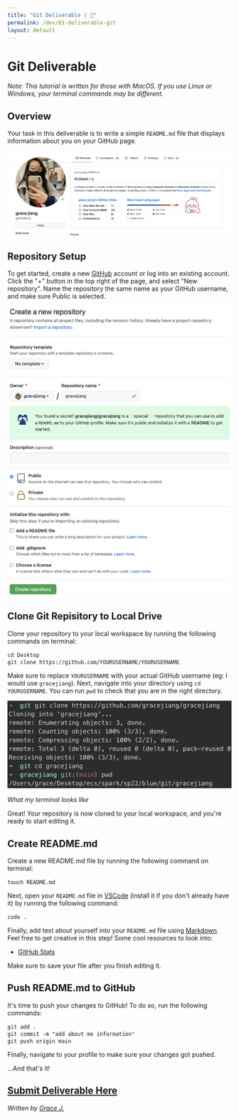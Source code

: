 ```yaml
---
title: "Git Deliverable | 💙"
permalink: /dev/01-deliverable-git
layout: default
---
```


# Git Deliverable

*Note: This tutorial is written for those with MacOS. If you use Linux or Windows, your terminal commands may be different.*



## Overview

Your task in this deliverable is to write a simple `README.md` file that displays information about you on your GitHub page. 

![about-card](about-card.jpg)




## Repository Setup

To get started, create a new [GitHub](https://github.com/) account or log into an existing account. Click the "+" button in the top right of the page, and select "New repository". Name the repository the same name as your GitHub username, and make sure Public is selected.

![01](01.jpg)



## Clone Git Repisitory to Local Drive

Clone your repository to your local workspace by running the following commands on terminal:

```
cd Desktop
git clone https://github.com/YOURUSERNAME/YOURUSERNAME
```

Make sure to replace `YOURUSERNAME` with your actual GitHub username (eg: I would use `gracejiang`). Next, navigate into your directory using `cd YOURUSERNAME`. You can run `pwd` to check that you are in the right directory.

![02](02.jpg)

*What my terminal looks like*

Great! Your repository is now cloned to your local workspace, and you're ready to start editing it. 



## Create README.md

Create a new README.md file by running the following command on terminal:

```
touch README.md
```



Next, open your `README.md` file in [VSCode](https://code.visualstudio.com/) (install it if you don't already have it) by running the following command:

```
code .
```

Finally, add text about yourself into your `README.md` file using [Markdown](https://www.markdownguide.org/cheat-sheet/). Feel free to get creative in this step! Some cool resources to look into:

* [GitHub Stats](https://github.com/anuraghazra/github-readme-stats)



Make sure to save your file after you finish editing it.



## Push README.md to GitHub

It's time to push your changes to GitHub! To do so, run the following commands:



```
git add .
git commit -m "add about me information"
git push origin main
```



Finally, navigate to your profile to make sure your changes got pushed.

...And that's it!



## [Submit Deliverable Here](https://forms.gle/M8sGaURGmaAwGHcX7)


*Written by [Grace J.](https://gracejiang.me/)*
